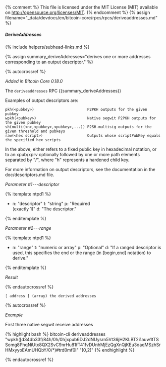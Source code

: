 {% comment %}
This file is licensed under the MIT License (MIT) available on
http://opensource.org/licenses/MIT.
{% endcomment %}
{% assign filename="_data/devdocs/en/bitcoin-core/rpcs/rpcs/deriveaddresses.md" %}

##### DeriveAddresses
{% include helpers/subhead-links.md %}

{% assign summary_deriveAddresses="derives one or more addresses corresponding to an output descriptor." %}

{% autocrossref %}

*Added in Bitcoin Core 0.18.0*

The `deriveaddresses` RPC {{summary_deriveAddresses}}

Examples of output descriptors are:

    pkh(<pubkey>)                        P2PKH outputs for the given pubkey
    wpkh(<pubkey>)                       Native segwit P2PKH outputs for the given pubkey
    sh(multi(<n>,<pubkey>,<pubkey>,...)) P2SH-multisig outputs for the given threshold and pubkeys
    raw(<hex script>)                    Outputs whose scriptPubKey equals the specified hex scripts

In the above, <pubkey> either refers to a fixed public key in hexadecimal notation, or to an xpub/xprv optionally followed by one
or more path elements separated by "/", where "h" represents a hardened child key.

For more information on output descriptors, see the documentation in the doc/descriptors.md file.

*Parameter #1---descriptor*

{% itemplate ntpd1 %}
- n: "descriptor"
  t: "string"
  p: "Required<br>(exactly 1)"
  d: "The descriptor."

{% enditemplate %}

*Parameter #2---range*

{% itemplate ntpd1 %}
- n: "range"
  t: "numeric or array"
  p: "Optional"
  d: "If a ranged descriptor is used, this specifies the end or the range (in [begin,end] notation) to derive."

{% enditemplate %}

*Result*

{% endautocrossref %}

    [ address ] (array) the derived addresses

{% autocrossref %}

*Example*

First three native segwit receive addresses

{% highlight bash %}
bitcoin-cli deriveaddresses "wpkh([d34db33f/84h/0h/0h]xpub6DJ2dNUysrn5Vt36jH2KLBT2i1auw1tTSSomg8PhqNiUtx8QX2SvC9nrHu81fT41fvDUnhMjEzQgXnQjKEu3oaqMSzhSrHMxyyoEAmUHQbY/0/*)#trd0mf0l" "[0,2]"
{% endhighlight %}

{% endautocrossref %}
